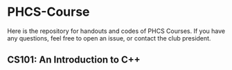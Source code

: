 # PHCS-Course
Here is the repository for handouts and codes of PHCS Courses.
If you have any questions, feel free to open an issue, or contact the club president.
## CS101: An Introduction to C++
